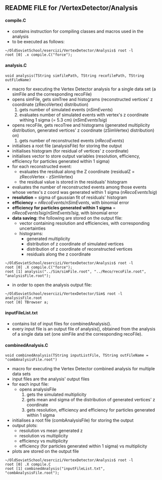 ## README FILE for /VertexDetector/Analysis


#### compile.C
- contains instruction for compiling classes and macros used in the analysis
- to be executed as follows:
```
~/OldSovietSchool/esercizi/VertexDetector/Analysis$ root -l
root [0] .x compile.C("force");
```


#### analysis.C
```
void analysis(TString simfilePath, TString recofilePath, TString outFileName)
```
- macro for executing the Vertex Detector analysis for a single data set (a simFile and the corresponding recoFile)
- opens simFile, gets simTree and histograms (reconstructed vertices' z coordinate (zRecoVertex) distribution)
  1) gets number of simulated events (*nSimEvents*)
  2) evaluates number of simulated events with vertex's z coordinate withing 1 sigma (= 5.3 cm) (*nSimEvents1sig*)
- opens recoFile, gets recoTree and histograms (generated multiplicity distribution, generated vertices' z coordinate (zSimVertex) distribution)
on)
  1) gets number of reconstructed events (*nRecoEvents*)
- initialises a root file (analysisFile) for storing the output
- initialises histogram (for residual of vertices' z coordinate)
- initialises vector to store output variables (resolution, efficiency, efficiency for particles generated within 1 sigma)
- for each reconstructed event:
  - evaluates the residual along the Z coordinate (residualZ = zRecoVertex - zSimVertex)
  - the residual value is stored in the residuals' histogram
- evaluates the number of reconstructed events among those events whose vertex's z coord was generated within 1 sigma (*nRecoEvents1sig*)
- **resolution** = sigma of gaussian fit of residuals' histogram
- **efficiency** = *nRecoEvents*/*nSimEvents*, with binomial error
- **efficiency for particles generated within 1 sigma** = *nRecoEvents1sig*/*nSimEvents1sig*, with binomial error
- **data saving**: the following are stored on the output file:
  - vector containing resolution and efficiencies, with corresponding uncertainties
  - histograms:
    - generated multiplicity
    - distribution of z coordinate of simulated vertices
    - distribution of z coordinate of reconstructed vertices
    - residuals along the z coordinate
```
~/OldSovietSchool/esercizi/VertexDetector/Analysis$ root -l
root [0] .X compile.C("force");
root [1] analysis("../Sim/simFile.root", "../Reco/recoFile.root", "analysisFile.root");
```
- in order to open the analysis output file:
```
~/OldSovietSchool/esercizi/VertexDetector/Sim$ root -l analysisFile.root
root [0] TBrowser a;
```



#### inputFileList.txt
- contains list of input files for combinedAnalysis().
- every input file is an output file of analysis(), obtained from the analysis of a single data set (one simFile and the corresponding recoFile).


#### combinedAnalysis.C
```
void combinedAnalysis(TString inputListFile, TString outFileName = "combAnalysisFile.root")
```
- macro for executing the Vertex Detector combined analysis for multiple data sets
- input files are the analysis' output files
- for each input file:
  - opens analysisFile
    1) gets the simulated multiplicity
    2) gets mean and sigma of the distribution of generated vertices' z coordinate
    3) gets resolution, efficiency and efficiency for particles generated within 1 sigma
- initialises a root file (combAnalysisFile) for storing the output
- output plots:
  - resolution vs mean generated z
  - resolution vs multiplicity
  - efficiency vs multiplicity
  - efficiency (for particles generated within 1 sigma) vs multiplicity
- plots are stored on the output file
```
~/OldSovietSchool/esercizi/VertexDetector/Analysis$ root -l
root [0] .X compile.C
root [1] combinedAnalysis("inputFileList.txt", "combAnalysisFile.root");
```

